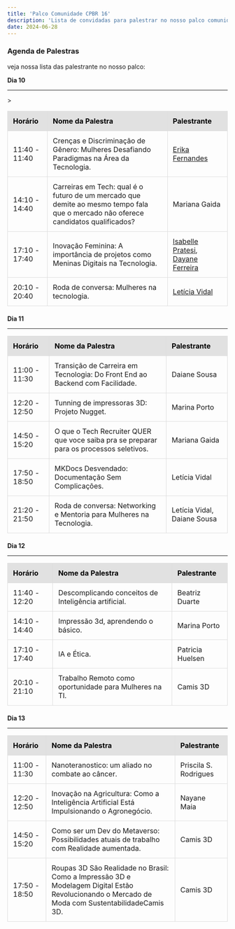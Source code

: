 ```yaml
---
title: 'Palco Comunidade CPBR 16'
description: 'Lista de convidadas para palestrar no nosso palco comunidade na Campus Party Brasil 16'
date: 2024-06-28
---
```

<style>

    h1 {
        text-align: center;
        margin-bottom: 20px;
    }

    table {
        width: 100%;
        border-collapse: collapse;
        margin-bottom: 20px;
    }

    thead {
        background-color: #e1e1e1;
        color: #000;
    
    }

    th, td {
        padding: 12px;
        border: 1px solid #ddd;
        text-align: left;
    }

    tbody tr:hover {
        background-color: #eea;
        color: #000;
    }
</style>



### Agenda de Palestras


<!-- <div style="display: flex; justify-content: center; width: 70rem; height: 53rem">
<img src="http://codivas.com.br/assets/images/logo.svg" />
</div> -->



veja nossa lista das palestrante no nosso palco:

**Dia 10**

---

<table>
    <thead>
        <tr>
            <th>Horário</th>
            <th>Nome da Palestra</th>
            <th>Palestrante</th>
        </tr>
    </thead>
    <tbody>
        <tr>
            <td>11:40 - 11:40</td>
            <td>Crenças e Discriminação de Gênero: Mulheres Desafiando Paradigmas na Área da Tecnologia.</td>
            <td><a href="https://www.linkedin.com/in/erika-r-fernandes-90589047/">Erika Fernandes</a></td>
        </tr>
        <tr>
            <td>14:10 - 14:40</td>
            <td>Carreiras em Tech: qual é o futuro de um mercado que demite ao mesmo tempo fala que o mercado não oferece candidatos qualificados?</td>
            <td>Mariana Gaida</td>
        </tr>
        <tr>
            <td>17:10 - 17:40</td>
            <td>Inovação Feminina: A importância de projetos como Meninas Digitais na Tecnologia.</td>
            <td><a href="http://instagram.com/as.codivas">Isabelle Pratesi</a>, <a href="instagram.com/as.codivas">Dayane Ferreira</a></td>
        </tr>>
        <tr>
            <td>20:10 - 20:40</td>
            <td>Roda de conversa: Mulheres na tecnologia.</td>
            <td><a href="https://davinyleticia.bio">Letícia Vidal</a></td>
        </tr>
    </tbody>
</table>

**Dia 11**

---


<table>
    <thead>
        <tr>
            <th>Horário</th>
            <th>Nome da Palestra</th>
            <th>Palestrante</th>
        </tr>
    </thead>
    <tbody>
        <tr>
            <td>11:00 - 11:30</td>
            <td>Transição de Carreira em Tecnologia: Do Front End ao Backend com Facilidade.</td>
            <td>Daiane Sousa </td>
        </tr>
        <tr>
            <td>12:20 - 12:50</td>
            <td>Tunning de impressoras 3D: Projeto Nugget.</td>
            <td>Marina Porto</td>
        </tr>
        <tr>
            <td>14:50 - 15:20</td>
            <td> O que o Tech Recruiter QUER que voce saiba pra se preparar para os processos seletivos.</td>
            <td>Mariana Gaida</td>
        </tr>
        <tr>
            <td>17:50 - 18:50</td>
            <td>MKDocs Desvendado: Documentação Sem Complicações.</td>
            <td>Letícia Vidal</td>
        </tr>
        <tr>
            <td>21:20 - 21:50</td>
            <td>Roda de conversa: Networking e Mentoria para Mulheres na Tecnologia.</td>
            <td>Letícia Vidal, Daiane Sousa </td>
        </tr>
    </tbody>
</table>


**Dia 12**

---


<table>
    <thead>
        <tr>
            <th>Horário</th>
            <th>Nome da Palestra</th>
            <th>Palestrante</th>
        </tr>
    </thead>
    <tbody>
        <tr>
            <td>11:40 - 12:20</td>
            <td>Descomplicando conceitos de Inteligência artificial.</td>
            <td>Beatriz Duarte</td>
        </tr>
        <tr>
            <td>14:10 - 14:40</td>
            <td>Impressão 3d, aprendendo o básico.</td>
            <td>Marina Porto</td>
        </tr>
        <tr>
            <td>17:10 - 17:40</td>
            <td>IA e Ética.</td>
            <td>Patricia Huelsen</td>
        </tr>
                        <tr>
            <td>20:10 - 21:10</td>
            <td>Trabalho Remoto como oportunidade para Mulheres na TI.</td>
            <td>Camis 3D</td>
        </tr>
    </tbody>
</table>


**Dia 13**

---


<table>
    <thead>
        <tr>
            <th>Horário</th>
            <th>Nome da Palestra</th>
            <th>Palestrante</th>
        </tr>
    </thead>
    <tbody>
        <tr>
            <td>11:00 - 11:30</td>
            <td>Nanoteranostico: um aliado no combate ao câncer.</td>
            <td>Priscila S. Rodrigues</td>
        </tr>
        <tr>
            <td>12:20 - 12:50</td>
            <td>Inovação na Agricultura: Como a Inteligência Artificial Está Impulsionando o Agronegócio.</td>
            <td>Nayane Maia</td>
        </tr>
        <tr>
            <td>14:50 - 15:20</td>
            <td>Como ser um Dev do Metaverso: Possibilidades atuais de trabalho com Realidade aumentada.</td>
            <td>Camis 3D</td>
        </tr>
        <tr>
            <td>17:50 - 18:50</td>
            <td>Roupas 3D São Realidade no Brasil: Como a Impressão 3D e Modelagem Digital Estão Revolucionando o Mercado de Moda com SustentabilidadeCamis 3D.</td>
            <td>Camis 3D</td>
        </tr>
    </tbody>
</table>
